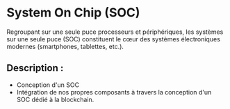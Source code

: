 # System On Chip (SOC)

Regroupant sur une seule puce processeurs et périphériques, les systèmes sur une seule puce (SOC) constituent le
cœur des systèmes électroniques modernes (smartphones, tablettes, etc.).

## Description : 
- Conception d'un SOC 
- Intégration de nos propres composants à travers la conception d'un SOC dédié à la blockchain.